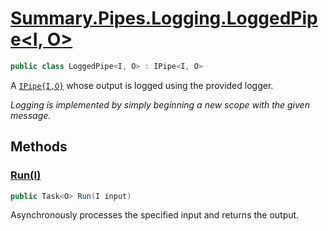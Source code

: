 # [Summary.Pipes.Logging.LoggedPipe<I, O>](../src/Core/Pipes/Logging/LoggedPipe.cs#L11)
```cs
public class LoggedPipe<I, O> : IPipe<I, O>
```

A [`IPipe{I,O}`](./Summary.Pipes.IPipe{I,O}.md) whose output is logged using the provided logger.

_Logging is implemented by simply beginning a new scope with the given message._

## Methods
### [Run(I)](../src/Core/Pipes/Logging/LoggedPipe.cs#L20)
```cs
public Task<O> Run(I input)
```

Asynchronously processes the specified input and returns the output.

